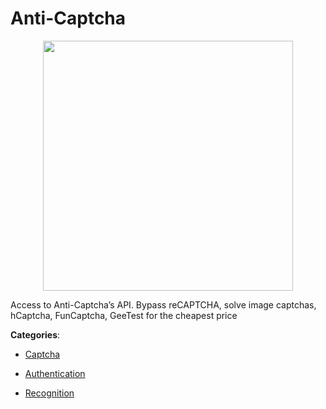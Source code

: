 # Anti-Captcha
<p align="center">
    <img width="400" src="https://raw.githubusercontent.com/apis-list/apis-list/apis/anti-captcha/logo_256x256.png" />
</p>

Access to Anti-Captcha’s API.  Bypass reCAPTCHA, solve image captchas, hCaptcha, FunCaptcha, GeeTest for the cheapest price



**Categories**:

- [Captcha](https://github.com/apis-list/apis-list#captcha)

- [Authentication](https://github.com/apis-list/apis-list#authentication)

- [Recognition](https://github.com/apis-list/apis-list#recognition)



